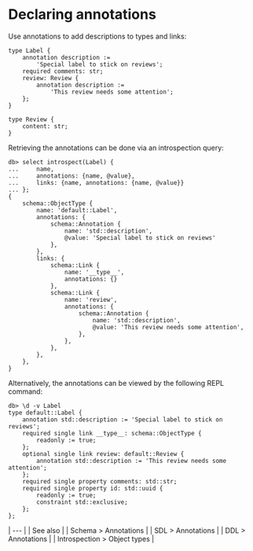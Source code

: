 # Declaring annotations

Use annotations to add descriptions to types and links:

```sdl
type Label {
    annotation description :=
        'Special label to stick on reviews';
    required comments: str;
    review: Review {
        annotation description :=
            'This review needs some attention';
    };
}

type Review {
    content: str;
}
```

Retrieving the annotations can be done via an introspection query:

```edgeql-repl
db> select introspect(Label) {
...     name,
...     annotations: {name, @value},
...     links: {name, annotations: {name, @value}}
... };
{
    schema::ObjectType {
        name: 'default::Label',
        annotations: {
            schema::Annotation {
                name: 'std::description',
                @value: 'Special label to stick on reviews'
            },
        },
        links: {
            schema::Link {
                name: '__type__',
                annotations: {}
            },
            schema::Link {
                name: 'review',
                annotations: {
                    schema::Annotation {
                        name: 'std::description',
                        @value: 'This review needs some attention',
                    },
                },
            },
        },
    },
}
```

Alternatively, the annotations can be viewed by the following REPL command:

```edgeql-repl
db> \d -v Label
type default::Label {
    annotation std::description := 'Special label to stick on reviews';
    required single link __type__: schema::ObjectType {
        readonly := true;
    };
    optional single link review: default::Review {
        annotation std::description := 'This review needs some attention';
    };
    required single property comments: std::str;
    required single property id: std::uuid {
        readonly := true;
        constraint std::exclusive;
    };
};
```

| --- |
| See also |
| Schema > Annotations |
| SDL > Annotations |
| DDL > Annotations |
| Introspection > Object types |

